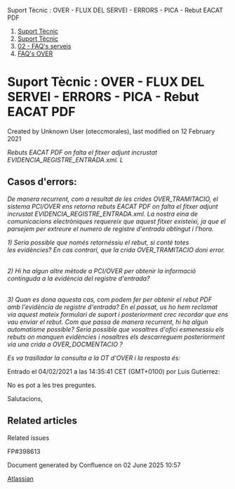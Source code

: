 Suport Tècnic : OVER - FLUX DEL SERVEI - ERRORS - PICA - Rebut EACAT PDF  

1.  [Suport Tècnic](index.md)
2.  [Suport Tècnic](13893782.md)
3.  [02 - FAQ's serveis](26313393.md)
4.  [FAQ's OVER](28705589.md)

Suport Tècnic : OVER - FLUX DEL SERVEI - ERRORS - PICA - Rebut EACAT PDF
========================================================================

Created by Unknown User (oteccmorales), last modified on 12 February 2021

_Rebuts EACAT PDF on falta el fitxer adjunt incrustat EVIDENCIA\_REGISTRE\_ENTRADA.xml. L_

Casos d'errors:
---------------

_De manera recurrent, com a resultat de les crides OVER\_TRAMITACIO, el sistema PCI/OVER ens retorna rebuts EACAT PDF on falta el fitxer adjunt incrustat EVIDENCIA\_REGISTRE\_ENTRADA.xml. La nostra eina de comunicacions electròniques requereix que aquest fitxer existeixi, ja que el parsejem per extreure el numero de registre d'entrada obtingut i l'hora._

  

_1) Seria possible que només retornéssiu el rebut, si conté totes les evidències? En cas contrari, que la crida OVER\_TRAMITACIO doni error._

   
_2) Hi ha algun altre mètode a PCI/OVER per obtenir la informació continguda a la evidència del registre d'entrada?_

   
_3) Quan es dona aquesta cas, com podem fer per obtenir el rebut PDF amb l'evidència de registre d'entrada? En el passat, us ho hem reclamat via aquest mateix formulari de suport i posteriorment crec recordar que ens vau enviar el rebut. Com que passa de manera recurrent, hi ha algun automatisme possible? Seria possible que vosaltres d'ofici esmenessiu els rebuts on manquen evidències i nosaltres els descarreguem posteriorment via una crida a OVER\_DOCMENTACIO ?_

  

_Es va traslladar la consulta a la OT d'OVER i la resposta és:_

  

Entrado el 04/02/2021 a las 14:35:41 CET (GMT+0100) por Luis Gutierrez:

No es pot a les tres preguntes.

  

Salutacions,

  

Related articles
----------------

  

Related issues

FP#398613

Document generated by Confluence on 02 June 2025 10:57

[Atlassian](http://www.atlassian.com/)
